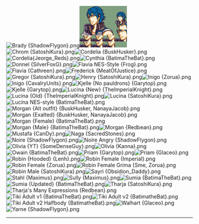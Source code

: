 ![Brady {ShadowFlygon}.png](https://raw.githubusercontent.com/Klokinator/FE-Repo/main/Portrait%20Repository/FE13%20Mugs%20(Awakening)/Brady%20(ShadowFlygon).png "Brady {ShadowFlygon}.png")![Chrom {Atey, Wasdye}.png](https://raw.githubusercontent.com/Klokinator/FE-Repo/main/Portrait%20Repository/FE13%20Mugs%20(Awakening)/Chrom%20(Atey,%20Wasdye).png "Chrom {Atey, Wasdye}.png")![Chrom {SatoshiKura}.png](https://raw.githubusercontent.com/Klokinator/FE-Repo/main/Portrait%20Repository/FE13%20Mugs%20(Awakening)/Chrom%20(SatoshiKura).png "Chrom {SatoshiKura}.png")![Cordelia {BuskHusker}.png](https://raw.githubusercontent.com/Klokinator/FE-Repo/main/Portrait%20Repository/FE13%20Mugs%20(Awakening)/Cordelia%20(BuskHusker).png "Cordelia {BuskHusker}.png")![Cordelia{Jeorge_Reds}.png](https://raw.githubusercontent.com/Klokinator/FE-Repo/main/Portrait%20Repository/FE13%20Mugs%20(Awakening)/Cordelia(Jeorge_Reds).png "Cordelia{Jeorge_Reds}.png")![Cynthia {BatimaTheBat}.png](https://raw.githubusercontent.com/Klokinator/FE-Repo/main/Portrait%20Repository/FE13%20Mugs%20(Awakening)/Cynthia%20(BatimaTheBat).png "Cynthia {BatimaTheBat}.png")![Donnel {SilverFoxG}.png](https://raw.githubusercontent.com/Klokinator/FE-Repo/main/Portrait%20Repository/FE13%20Mugs%20(Awakening)/Donnel%20(SilverFoxG).png "Donnel {SilverFoxG}.png")![Flavia NES-Style {Frog}.png](https://raw.githubusercontent.com/Klokinator/FE-Repo/main/Portrait%20Repository/FE13%20Mugs%20(Awakening)/Flavia%20NES-Style%20%7BFrog%7D.png "Flavia NES-Style {Frog}.png")![Flavia {Cathreen}.png](https://raw.githubusercontent.com/Klokinator/FE-Repo/main/Portrait%20Repository/FE13%20Mugs%20(Awakening)/Flavia%20%7BCathreen%7D.png "Flavia {Cathreen}.png")![Frederick {MeatOfJustice}.png](https://raw.githubusercontent.com/Klokinator/FE-Repo/main/Portrait%20Repository/FE13%20Mugs%20(Awakening)/Frederick%20(MeatOfJustice).png "Frederick {MeatOfJustice}.png")![Gregor {SatoshiKura}.png](https://raw.githubusercontent.com/Klokinator/FE-Repo/main/Portrait%20Repository/FE13%20Mugs%20(Awakening)/Gregor%20(SatoshiKura).png "Gregor {SatoshiKura}.png")![Henry {SatoshiKura}.png](https://raw.githubusercontent.com/Klokinator/FE-Repo/main/Portrait%20Repository/FE13%20Mugs%20(Awakening)/Henry%20(SatoshiKura).png "Henry {SatoshiKura}.png")![Inigo {Zorua}.png](https://raw.githubusercontent.com/Klokinator/FE-Repo/main/Portrait%20Repository/FE13%20Mugs%20(Awakening)/Inigo%20(Zorua).png "Inigo {Zorua}.png")![Inigo {CavalryUnits}.png](https://raw.githubusercontent.com/Klokinator/FE-Repo/main/Portrait%20Repository/FE13%20Mugs%20(Awakening)/Inigo%20%7BCavalryUnits%7D.png "Inigo {CavalryUnits}.png")![Kjelle {No pauldrons} {Garytop}.png](https://raw.githubusercontent.com/Klokinator/FE-Repo/main/Portrait%20Repository/FE13%20Mugs%20(Awakening)/Kjelle%20(No%20pauldrons)%20%7BGarytop%7D.png "Kjelle {No pauldrons} {Garytop}.png")![Kjelle {Garytop}.png](https://raw.githubusercontent.com/Klokinator/FE-Repo/main/Portrait%20Repository/FE13%20Mugs%20(Awakening)/Kjelle%20%7BGarytop%7D.png "Kjelle {Garytop}.png")![Lucina {New} {TheImperialKnight}.png](https://raw.githubusercontent.com/Klokinator/FE-Repo/main/Portrait%20Repository/FE13%20Mugs%20(Awakening)/Lucina%20(New)%20(TheImperialKnight).png "Lucina {New} {TheImperialKnight}.png")![Lucina {Old} {TheImperialKnight}.png](https://raw.githubusercontent.com/Klokinator/FE-Repo/main/Portrait%20Repository/FE13%20Mugs%20(Awakening)/Lucina%20(Old)%20(TheImperialKnight).png "Lucina {Old} {TheImperialKnight}.png")![Lucina {SatoshiKura}.png](https://raw.githubusercontent.com/Klokinator/FE-Repo/main/Portrait%20Repository/FE13%20Mugs%20(Awakening)/Lucina%20(SatoshiKura).png "Lucina {SatoshiKura}.png")![Lucina NES-style {BatimaTheBat}.png](https://raw.githubusercontent.com/Klokinator/FE-Repo/main/Portrait%20Repository/FE13%20Mugs%20(Awakening)/Lucina%20NES-style%20(BatimaTheBat).png "Lucina NES-style {BatimaTheBat}.png")![Morgan {Alt outfit} {BuskHusker,  NanayaJacob}.png](https://raw.githubusercontent.com/Klokinator/FE-Repo/main/Portrait%20Repository/FE13%20Mugs%20(Awakening)/Morgan%20(Alt%20outfit)%20(BuskHusker,%20%20NanayaJacob).png "Morgan {Alt outfit} {BuskHusker,  NanayaJacob}.png")![Morgan {Exalted} {BuskHusker,  NanayaJacob}.png](https://raw.githubusercontent.com/Klokinator/FE-Repo/main/Portrait%20Repository/FE13%20Mugs%20(Awakening)/Morgan%20(Exalted)%20(BuskHusker,%20%20NanayaJacob).png "Morgan {Exalted} {BuskHusker,  NanayaJacob}.png")![Morgan {Female} {BatimaTheBat}.png](https://raw.githubusercontent.com/Klokinator/FE-Repo/main/Portrait%20Repository/FE13%20Mugs%20(Awakening)/Morgan%20(Female)%20(BatimaTheBat).png "Morgan {Female} {BatimaTheBat}.png")![Morgan {Male} {BatimaTheBat}.png](https://raw.githubusercontent.com/Klokinator/FE-Repo/main/Portrait%20Repository/FE13%20Mugs%20(Awakening)/Morgan%20(Male)%20(BatimaTheBat).png "Morgan {Male} {BatimaTheBat}.png")![Morgan {Redbean}.png](https://raw.githubusercontent.com/Klokinator/FE-Repo/main/Portrait%20Repository/FE13%20Mugs%20(Awakening)/Morgan%20(Redbean).png "Morgan {Redbean}.png")![Mustafa {CanDy}.png](https://raw.githubusercontent.com/Klokinator/FE-Repo/main/Portrait%20Repository/FE13%20Mugs%20(Awakening)/Mustafa%20(CanDy).png "Mustafa {CanDy}.png")![Naga {SacredStones}.png](https://raw.githubusercontent.com/Klokinator/FE-Repo/main/Portrait%20Repository/FE13%20Mugs%20(Awakening)/Naga%20(SacredStones).png "Naga {SacredStones}.png")![Noire {ShadowFlygon}.png](https://raw.githubusercontent.com/Klokinator/FE-Repo/main/Portrait%20Repository/FE13%20Mugs%20(Awakening)/Noire%20(ShadowFlygon).png "Noire {ShadowFlygon}.png")![Noire Angry {ShadowFlygon}.png](https://raw.githubusercontent.com/Klokinator/FE-Repo/main/Portrait%20Repository/FE13%20Mugs%20(Awakening)/Noire%20Angry%20(ShadowFlygon).png "Noire Angry {ShadowFlygon}.png")![Olivia {YT} {SomeDenseGuy}.png](https://raw.githubusercontent.com/Klokinator/FE-Repo/main/Portrait%20Repository/FE13%20Mugs%20(Awakening)/Olivia%20(YT)%20(SomeDenseGuy).png "Olivia {YT} {SomeDenseGuy}.png")![Olivia {Kanna}.png](https://raw.githubusercontent.com/Klokinator/FE-Repo/main/Portrait%20Repository/FE13%20Mugs%20(Awakening)/Olivia%20%7BKanna%7D.png "Olivia {Kanna}.png")![Owain {BatimaTheBat}.png](https://raw.githubusercontent.com/Klokinator/FE-Repo/main/Portrait%20Repository/FE13%20Mugs%20(Awakening)/Owain%20(BatimaTheBat).png "Owain {BatimaTheBat}.png")![Priam {Garytop}.png](https://raw.githubusercontent.com/Klokinator/FE-Repo/main/Portrait%20Repository/FE13%20Mugs%20(Awakening)/Priam%20%7BGarytop%7D.png "Priam {Garytop}.png")![Priam {Glaceo}.png](https://raw.githubusercontent.com/Klokinator/FE-Repo/main/Portrait%20Repository/FE13%20Mugs%20(Awakening)/Priam%20%7BGlaceo%7D.png "Priam {Glaceo}.png")![Robin {Hooded} {Lenh}.png](https://raw.githubusercontent.com/Klokinator/FE-Repo/main/Portrait%20Repository/FE13%20Mugs%20(Awakening)/Robin%20(Hooded)%20(Lenh).png "Robin {Hooded} {Lenh}.png")![Robin Female {Imperial}.png](https://raw.githubusercontent.com/Klokinator/FE-Repo/main/Portrait%20Repository/FE13%20Mugs%20(Awakening)/Robin%20Female%20(Imperial).png "Robin Female {Imperial}.png")![Robin Female {Zorua}.png](https://raw.githubusercontent.com/Klokinator/FE-Repo/main/Portrait%20Repository/FE13%20Mugs%20(Awakening)/Robin%20Female%20(Zorua).png "Robin Female {Zorua}.png")![Robin Female Grima {Sme, Zorua}.png](https://raw.githubusercontent.com/Klokinator/FE-Repo/main/Portrait%20Repository/FE13%20Mugs%20(Awakening)/Robin%20Female%20Grima%20(Sme,%20Zorua).png "Robin Female Grima {Sme, Zorua}.png")![Robin Male {SatoshiKura}.png](https://raw.githubusercontent.com/Klokinator/FE-Repo/main/Portrait%20Repository/FE13%20Mugs%20(Awakening)/Robin%20Male%20(SatoshiKura).png "Robin Male {SatoshiKura}.png")![Sayri {Obsidion_Daddy}.png](https://raw.githubusercontent.com/Klokinator/FE-Repo/main/Portrait%20Repository/FE13%20Mugs%20(Awakening)/Sayri%20(Obsidion_Daddy).png "Sayri {Obsidion_Daddy}.png")![Stahl {Maximus}.png](https://raw.githubusercontent.com/Klokinator/FE-Repo/main/Portrait%20Repository/FE13%20Mugs%20(Awakening)/Stahl%20%7BMaximus%7D.png "Stahl {Maximus}.png")![Sully {Maximus}.png](https://raw.githubusercontent.com/Klokinator/FE-Repo/main/Portrait%20Repository/FE13%20Mugs%20(Awakening)/Sully%20%7BMaximus%7D.png "Sully {Maximus}.png")![Sumia {BatimaTheBat}.png](https://raw.githubusercontent.com/Klokinator/FE-Repo/main/Portrait%20Repository/FE13%20Mugs%20(Awakening)/Sumia%20(BatimaTheBat).png "Sumia {BatimaTheBat}.png")![Sumia {Updated} {BatimaTheBat}.png](https://raw.githubusercontent.com/Klokinator/FE-Repo/main/Portrait%20Repository/FE13%20Mugs%20(Awakening)/Sumia%20(Updated)%20(BatimaTheBat).png "Sumia {Updated} {BatimaTheBat}.png")![Tharja {SatoshiKura}.png](https://raw.githubusercontent.com/Klokinator/FE-Repo/main/Portrait%20Repository/FE13%20Mugs%20(Awakening)/Tharja%20(SatoshiKura).png "Tharja {SatoshiKura}.png")![Tharja's Many Expressions {Redbean}.png](https://raw.githubusercontent.com/Klokinator/FE-Repo/main/Portrait%20Repository/FE13%20Mugs%20(Awakening)/Tharja's%20Many%20Expressions%20%7BRedbean%7D.png "Tharja's Many Expressions {Redbean}.png")![Tiki Adult v1 {BatimaTheBat}.png](https://raw.githubusercontent.com/Klokinator/FE-Repo/main/Portrait%20Repository/FE13%20Mugs%20(Awakening)/Tiki%20Adult%20v1%20(BatimaTheBat).png "Tiki Adult v1 {BatimaTheBat}.png")![Tiki Adult v2 {BatimatheBat}.png](https://raw.githubusercontent.com/Klokinator/FE-Repo/main/Portrait%20Repository/FE13%20Mugs%20(Awakening)/Tiki%20Adult%20v2%20(BatimatheBat).png "Tiki Adult v2 {BatimatheBat}.png")![Tiki Adult v2 Halfbody {BatimatheBat}.png](https://raw.githubusercontent.com/Klokinator/FE-Repo/main/Portrait%20Repository/FE13%20Mugs%20(Awakening)/Tiki%20Adult%20v2%20Halfbody%20(BatimatheBat).png "Tiki Adult v2 Halfbody {BatimatheBat}.png")![Walhart {Glaceo}.png](https://raw.githubusercontent.com/Klokinator/FE-Repo/main/Portrait%20Repository/FE13%20Mugs%20(Awakening)/Walhart%20%7BGlaceo%7D.png "Walhart {Glaceo}.png")![Yarne {ShadowFlygon}.png](https://raw.githubusercontent.com/Klokinator/FE-Repo/main/Portrait%20Repository/FE13%20Mugs%20(Awakening)/Yarne%20(ShadowFlygon).png "Yarne {ShadowFlygon}.png")



----

